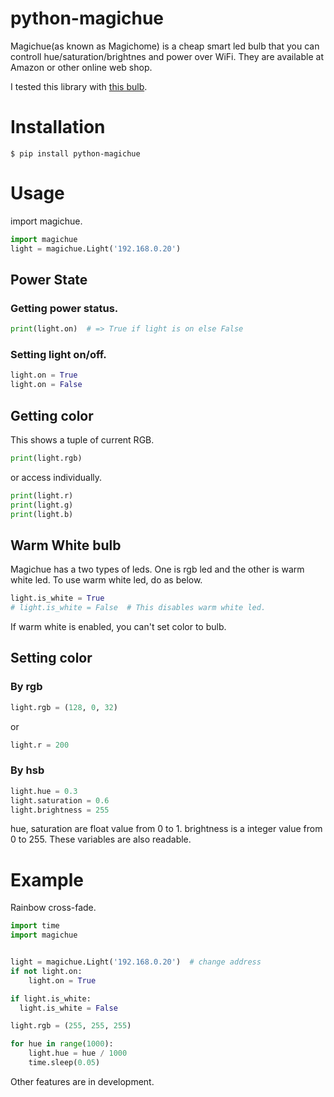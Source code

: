 # python-magichue
Magichue(as known as Magichome) is a cheap smart led bulb that you can controll hue/saturation/brightnes and power over WiFi. They are available at Amazon or other online web shop.

I tested this library with [this bulb](http://www.amazon.co.jp/exec/obidos/ASIN/B0777LXQ4R/).


# Installation
```
$ pip install python-magichue
```

# Usage
import magichue.
```python
import magichue
light = magichue.Light('192.168.0.20')
```

## Power State

### Getting power status.
```python
print(light.on)  # => True if light is on else False
```

### Setting light on/off.
```python
light.on = True
light.on = False
```

## Getting color
This shows a tuple of current RGB.
```python
print(light.rgb)
```
or access individually.
```python
print(light.r)
print(light.g)
print(light.b)
```

## Warm White bulb
Magichue has a two types of leds. One is rgb led and the other is warm white led.
To use warm white led, do as below.
```python
light.is_white = True
# light.is_white = False  # This disables warm white led.
```
If warm white is enabled, you can't set color to bulb.


## Setting color
### By rgb
```python
light.rgb = (128, 0, 32)
```
or
```python
light.r = 200
```

### By hsb
```python
light.hue = 0.3
light.saturation = 0.6
light.brightness = 255
```
hue, saturation are float value from 0 to 1. brightness is a integer value from 0 to 255.
These variables are also readable.



# Example
Rainbow cross-fade.
```python
import time
import magichue


light = magichue.Light('192.168.0.20')  # change address
if not light.on:
    light.on = True

if light.is_white:
  light.is_white = False

light.rgb = (255, 255, 255)

for hue in range(1000):
    light.hue = hue / 1000
    time.sleep(0.05)

```

Other features are in development.
